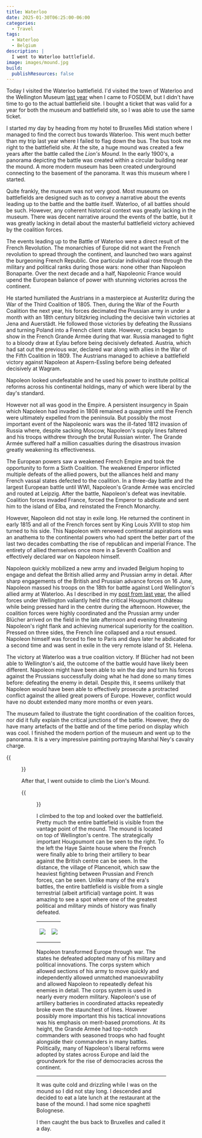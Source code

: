 ```yaml
---
title: Waterloo
date: 2025-01-30T06:25:00-06:00
categories:
  - Travel
tags:
  - Waterloo
  - Belgium
description: |
  I went to Waterloo battlefield.
image: images/mound.jpg
build:
  publishResources: false
---
```


Today I visited the Waterloo battlefield. I'd visited the town of Waterloo and
the Wellington Museum
[last year]({{<ref"../../2024-fosdem/waterloo/index.md">}}) when I came to
FOSDEM, but I didn't have time to go to the actual battlefield site. I bought a
ticket that was valid for a year for both the museum and battlefield site, so I
was able to use the same ticket.

I started my day by heading from my hotel to Bruxelles Midi station where I
managed to find the correct bus towards Waterloo. This went much better than my
trip last year where I failed to flag down the bus. The bus took me right to the
battlefield site. At the site, a huge mound was created a few years after the
battle called the _Lion's Mound_. In the early 1900's, a panorama depicting the
battle was created within a circular building near the mound. A more modern
museum has been created underground connecting to the basement of the panorama.
It was this museum where I started.

Quite frankly, the museum was not very good. Most museums on battlefields are
designed such as to convey a narrative about the events leading up to the battle
and the battle itself. Waterloo, of all battles should be such. However, any
coherent historical context was greatly lacking in the museum. There was decent
narrative around the events of the battle, but it was greatly lacking in detail
about the masterful battlefield victory achieved by the coalition forces.

The events leading up to the Battle of Waterloo were a direct result of the
French Revolution. The monarchies of Europe did not want the French revolution
to spread through the continent, and launched two wars against the burgeoning
French Republic. One particular individual rose through the military and
political ranks during those wars: none other than Napoleon Bonaparte. Over the
next decade and a half, Napoleonic France would upend the European balance of
power with stunning victories across the continent.

He started humiliated the Austrians in a masterpiece at Austerlitz during the
War of the Third Coalition of 1805. Then, during the War of the Fourth Coalition
the next year, his forces decimated the Prussian army in under a month with an
18th century blitzkrieg including the decisive twin victories at Jena and
Auerstädt. He followed those victories by defeating the Russians and turning
Poland into a French client state. However, cracks began to show in the French
Grande Armée during that war. Russia managed to fight to a bloody draw at Eylau
before being decisively defeated. Austria, which had sat out the previous war,
declared war along with allies in the War of the Fifth Coalition in 1809. The
Austrians managed to achieve a battlefield victory against Napoleon at
Aspern-Essling before being defeated decisively at Wagram.

Napoleon looked undefeatable and he used his power to institute political
reforms across his continental holdings, many of which were liberal by the day's
standard.

However not all was good in the Empire. A persistent insurgency in Spain which
Napoleon had invaded in 1808 remained a quagmire until the French were
ultimately expelled from the peninsula. But possibly the most important event of
the Napoleonic wars was the ill-fated 1812 invasion of Russia where, despite
sacking Moscow, Napoleon's supply lines faltered and his troops withdrew through
the brutal Russian winter. The Grande Armée suffered half a million casualties
during the disastrous invasion greatly weakening its effectiveness.

The European powers saw a weakened French Empire and took the opportunity to
form a Sixth Coalition. The weakened Emperor inflicted multiple defeats of the
allied powers, but the alliances held and many French vassal states defected to
the coalition. In a three-day battle and the largest European battle until WWI,
Napoleon's Grande Armée was encircled and routed at Leipzig. After the battle,
Napoleon's defeat was inevitable. Coalition forces invaded France, forced the
Emperor to abdicate and sent him to the island of Elba, and reinstated the
French Monarchy.

However, Napoleon did not stay in exile long. He returned the continent in early
1815 and all of the French forces sent by King Louis XVIII to stop him turned to
his side. This Napoleon with renewed continental aspirations was an anathema to
the continental powers who had spent the better part of the last two decades
combatting the rise of republican and imperial France. The entirety of allied
themselves once more in a Seventh Coalition and effectively declared war on
Napoleon himself.

Napoleon quickly mobilized a new army and invaded Belgium hoping to engage and
defeat the British allied army and Prussian army in detail. After sharp
engagements of the British and Prussian advance forces on 16 June, Napoleon
massed his troops on the 18th for battle against Lord Wellington's allied army
at Waterloo. As I described in my
[post from last year]({{<ref"../../2024-fosdem/waterloo/index.md">}}), the
allied forces under Wellington valiantly held the critical Hougoumont château
while being pressed hard in the centre during the afternoon. However, the
coalition forces were highly coordinated and the Prussian army under Blücher
arrived on the field in the late afternoon and evening threatening Napoleon's
right flank and achieving numerical superiority for the coalition. Pressed on
three sides, the French line collapsed and a rout ensued. Napoleon himself was
forced to flee to Paris and days later he abdicated for a second time and was
sent in exile in the very remote island of St. Helena.

The victory at Waterloo was a true coalition victory. If Blücher had not been
able to Wellington's aid, the outcome of the battle would have likely been
different. Napoleon might have been able to win the day and turn his forces
against the Prussians successfully doing what he had done so many times before:
defeating the enemy in detail. Despite this, it seems unlikely that Napoleon
would have been able to effectively prosecute a protracted conflict against the
allied great powers of Europe. However, conflict would have no doubt extended
many more months or even years.

The museum failed to illustrate the tight coordination of the coalition forces,
nor did it fully explain the critical junctions of the battle. However, they do
have many artefacts of the battle and of the time period on display which was
cool. I finished the modern portion of the museum and went up to the panorama.
It is a very impressive painting portraying Marshal Ney's cavalry charge.

{{<figure src="images/panorama.jpg" title="A portion of the panorama depicting Marshal Ney's cavalry charge">}}

After that, I went outside to climb the Lion's Mound.

{{<figure src="images/mound.jpg" title="The Lion's Mound">}}

I climbed to the top and looked over the battlefield. Pretty much the entire
battlefield is visible from the vantage point of the mound. The mound is located
on top of Wellington's centre. The strategically important Hougoumont can be
seen to the right. To the left the Haye Sainte house where the French were
finally able to bring their artillery to bear against the British centre can be
seen. In the distance, the village of Plancenoit, which saw the heaviest
fighting between Prussian and French forces, can be seen. Unlike many of the
era's battles, the entire battlefield is visible from a single terrestrial
(albeit artificial) vantage point. It was amazing to see a spot where one of the
greatest political and military minds of history was finally defeated.

<table class="gallery">
<tr>
<td>

![](images/view1.jpg)

</td>
<td>

![](images/view2.jpg)

</td>
</tr>
</table>

Napoleon transformed Europe through war. The states he defeated adopted many of
his military and political innovations. The corps system which allowed sections
of his army to move quickly and independently allowed unmatched manoeuvrability
and allowed Napoleon to repeatedly defeat his enemies in detail. The corps
system is used in nearly every modern military. Napoleon's use of artillery
batteries in coordinated attacks repeatedly broke even the staunchest of lines.
However possibly more important this his tactical innovations was his emphasis
on merit-based promotions. At its height, the Grande Armée had top-notch
commanders with seasoned troops who had fought alongside their commanders in
many battles. Politically, many of Napoleon's liberal reforms were adopted by
states across Europe and laid the groundwork for the rise of democracies across
the continent.

---

It was quite cold and drizzling while I was on the mound so I did not stay long.
I descended and decided to eat a late lunch at the restaurant at the base of the
mound. I had some nice spaghetti Bolognese.

I then caught the bus back to Bruxelles and called it a day.
